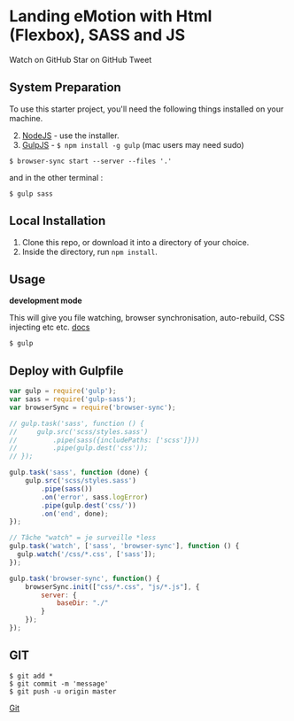Landing eMotion with Html (Flexbox), SASS and JS
=============================

Watch on GitHub Star on GitHub Tweet

## System Preparation

To use this starter project, you'll need the following things installed on your machine.

2. [NodeJS](http://nodejs.org) - use the installer.
3. [GulpJS](https://github.com/gulpjs/gulp) - `$ npm install -g gulp` (mac users may need sudo)
```shell
$ browser-sync start --server --files '.'
```
and in the other terminal :
```shell
$ gulp sass
```

## Local Installation

1. Clone this repo, or download it into a directory of your choice.
2. Inside the directory, run `npm install`.

## Usage

**development mode**

This will give you file watching, browser synchronisation, auto-rebuild, CSS injecting etc etc. [docs](https://github.com/gulpjs/gulp/blob/master/docs/API.md)

```shell
$ gulp
```

## Deploy with Gulpfile

```javascript
var gulp = require('gulp');
var sass = require('gulp-sass');
var browserSync = require('browser-sync');

// gulp.task('sass', function () {
//     gulp.src('scss/styles.sass')
//         .pipe(sass({includePaths: ['scss']}))
//         .pipe(gulp.dest('css'));
// });

gulp.task('sass', function (done) {
	gulp.src('scss/styles.sass')
		.pipe(sass())
		.on('error', sass.logError)
		.pipe(gulp.dest('css/'))
		.on('end', done);
});

// Tâche "watch" = je surveille *less
gulp.task('watch', ['sass', 'browser-sync'], function () {
  gulp.watch('/css/*.css', ['sass']);
});

gulp.task('browser-sync', function() {
    browserSync.init(["css/*.css", "js/*.js"], {
        server: {
            baseDir: "./"
        }
    });
});

```
## GIT

```shell
$ git add *
$ git commit -m 'message'
$ git push -u origin master
```
[Git](https://gist.github.com/aquelito/8596717)
